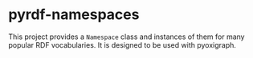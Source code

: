 # pyrdf-namespaces

This project provides a `Namespace` class and instances of them for many popular RDF vocabularies.
It is designed to be used with pyoxigraph.
